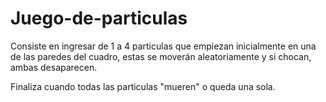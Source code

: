 # Juego-de-particulas
Consiste en ingresar de 1 a 4 particulas que empiezan inicialmente en una de las paredes del cuadro, estas se moverán aleatoriamente y si chocan, ambas desaparecen.

Finaliza cuando todas las particulas "mueren" o queda una sola.
